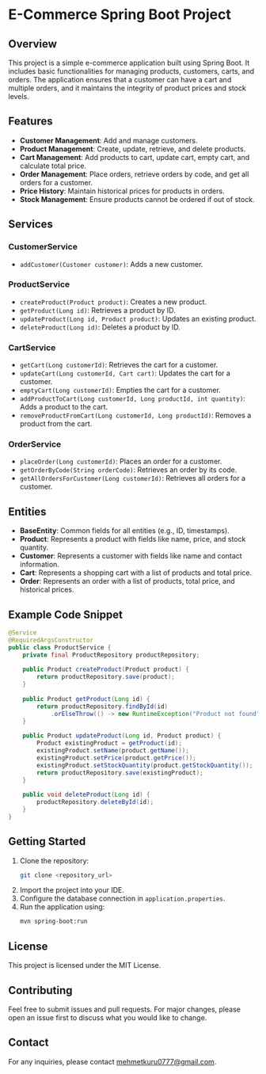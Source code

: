 # E-Commerce Spring Boot Project

## Overview
This project is a simple e-commerce application built using Spring Boot. It includes basic functionalities for managing products, customers, carts, and orders. The application ensures that a customer can have a cart and multiple orders, and it maintains the integrity of product prices and stock levels.

## Features
- **Customer Management**: Add and manage customers.
- **Product Management**: Create, update, retrieve, and delete products.
- **Cart Management**: Add products to cart, update cart, empty cart, and calculate total price.
- **Order Management**: Place orders, retrieve orders by code, and get all orders for a customer.
- **Price History**: Maintain historical prices for products in orders.
- **Stock Management**: Ensure products cannot be ordered if out of stock.

## Services
### CustomerService
- `addCustomer(Customer customer)`: Adds a new customer.

### ProductService
- `createProduct(Product product)`: Creates a new product.
- `getProduct(Long id)`: Retrieves a product by ID.
- `updateProduct(Long id, Product product)`: Updates an existing product.
- `deleteProduct(Long id)`: Deletes a product by ID.

### CartService
- `getCart(Long customerId)`: Retrieves the cart for a customer.
- `updateCart(Long customerId, Cart cart)`: Updates the cart for a customer.
- `emptyCart(Long customerId)`: Empties the cart for a customer.
- `addProductToCart(Long customerId, Long productId, int quantity)`: Adds a product to the cart.
- `removeProductFromCart(Long customerId, Long productId)`: Removes a product from the cart.

### OrderService
- `placeOrder(Long customerId)`: Places an order for a customer.
- `getOrderByCode(String orderCode)`: Retrieves an order by its code.
- `getAllOrdersForCustomer(Long customerId)`: Retrieves all orders for a customer.

## Entities
- **BaseEntity**: Common fields for all entities (e.g., ID, timestamps).
- **Product**: Represents a product with fields like name, price, and stock quantity.
- **Customer**: Represents a customer with fields like name and contact information.
- **Cart**: Represents a shopping cart with a list of products and total price.
- **Order**: Represents an order with a list of products, total price, and historical prices.

## Example Code Snippet
```java
@Service
@RequiredArgsConstructor
public class ProductService {
    private final ProductRepository productRepository;
    
    public Product createProduct(Product product) {
        return productRepository.save(product);
    }
    
    public Product getProduct(Long id) {
        return productRepository.findById(id)
            .orElseThrow(() -> new RuntimeException("Product not found"));
    }
    
    public Product updateProduct(Long id, Product product) {
        Product existingProduct = getProduct(id);
        existingProduct.setName(product.getName());
        existingProduct.setPrice(product.getPrice());
        existingProduct.setStockQuantity(product.getStockQuantity());
        return productRepository.save(existingProduct);
    }
    
    public void deleteProduct(Long id) {
        productRepository.deleteById(id);
    }
}
```

## Getting Started
1. Clone the repository:
   ```sh
   git clone <repository_url>
   ```
2. Import the project into your IDE.
3. Configure the database connection in `application.properties`.
4. Run the application using:
   ```sh
   mvn spring-boot:run
   ```

## License
This project is licensed under the MIT License.

## Contributing
Feel free to submit issues and pull requests. For major changes, please open an issue first to discuss what you would like to change.

## Contact
For any inquiries, please contact [mehmetkuru0777@gmail.com](mailto:mehmetkuru0777@gmail.com).
